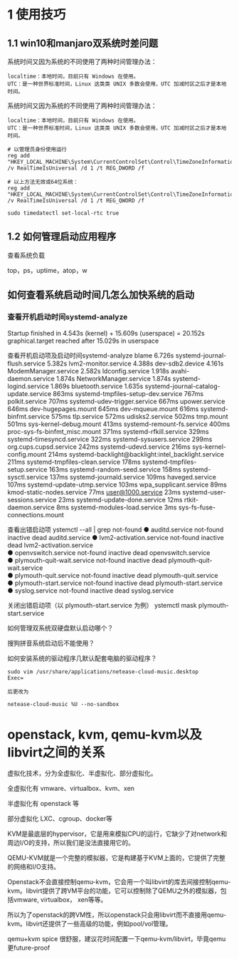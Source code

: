 # 1 使用技巧

## 1.1 win10和manjaro双系统时差问题
系统时间又因为系统的不同使用了两种时间管理办法：

    localtime：本地时间，目前只有 Windows 在使用。
    UTC：是一种世界标准时间，Linux 这类类 UNIX 多数会使用，UTC 加减时区之后才是本地时间。

系统时间又因为系统的不同使用了两种时间管理办法：

    localtime：本地时间，目前只有 Windows 在使用。
    UTC：是一种世界标准时间，Linux 这类类 UNIX 多数会使用，UTC 加减时区之后才是本地时间。

```
# 以管理员身份使用运行
reg add "HKEY_LOCAL_MACHINE\System\CurrentControlSet\Control\TimeZoneInformation" /v RealTimeIsUniversal /d 1 /t REG_DWORD /f

# 以上方法无效或64位系统：
reg add "HKEY_LOCAL_MACHINE\System\CurrentControlSet\Control\TimeZoneInformation" /v RealTimeIsUniversal /d 1 /t REG_QWORD /f

sudo timedatectl set-local-rtc true
```



## 1.2 如何管理启动应用程序 

查看系统负载

top，ps，uptime，atop，w





## 如何查看系统启动时间几怎么加快系统的启动

### 查看开机启动时间systemd-analyze 
Startup finished in 4.543s (kernel) + 15.609s (userspace) = 20.152s
graphical.target reached after 15.029s in userspace

查看开机启动项及启动时间systemd-analyze blame
          6.726s systemd-journal-flush.service
          5.382s lvm2-monitor.service
          4.388s dev-sdb2.device
          4.161s ModemManager.service
          2.582s ldconfig.service
          1.918s avahi-daemon.service
          1.874s NetworkManager.service
          1.874s systemd-logind.service
          1.869s bluetooth.service
          1.635s systemd-journal-catalog-update.service
           863ms systemd-tmpfiles-setup-dev.service
           767ms polkit.service
           707ms systemd-udev-trigger.service
           667ms upower.service
           646ms dev-hugepages.mount
           645ms dev-mqueue.mount
           616ms systemd-binfmt.service
           575ms tlp.service
           572ms udisks2.service
           502ms tmp.mount
           501ms sys-kernel-debug.mount
           413ms systemd-remount-fs.service
           400ms proc-sys-fs-binfmt_misc.mount
           371ms systemd-rfkill.service
           329ms systemd-timesyncd.service
           322ms systemd-sysusers.service
           299ms org.cups.cupsd.service
           242ms systemd-udevd.service
           216ms sys-kernel-config.mount
           214ms systemd-backlight@backlight:intel_backlight.service
           211ms systemd-tmpfiles-clean.service
           178ms systemd-tmpfiles-setup.service
           163ms systemd-random-seed.service
           158ms systemd-sysctl.service
           137ms systemd-journald.service
           109ms haveged.service
           107ms systemd-update-utmp.service
           103ms wpa_supplicant.service
            89ms kmod-static-nodes.service
            77ms user@1000.service
            23ms systemd-user-sessions.service
            23ms systemd-update-done.service
            12ms rtkit-daemon.service
             8ms systemd-modules-load.service
             3ms sys-fs-fuse-connections.mount

查看出错启动项
ystemctl --all | grep not-found
● auditd.service                                                                              not-found inactive   dead      auditd.service
● lvm2-activation.service                                                                     not-found inactive   dead      lvm2-activation.service                                                      
● openvswitch.service                                                                         not-found inactive   dead      openvswitch.service                                                          
● plymouth-quit-wait.service                                                                  not-found inactive   dead      plymouth-quit-wait.service                                                   
● plymouth-quit.service                                                                       not-found inactive   dead      plymouth-quit.service                                                        
● plymouth-start.service                                                                      not-found inactive   dead      plymouth-start.service                                                       
● syslog.service                                                                              not-found inactive   dead      syslog.service 

关闭出错启动项（以 plymouth-start.service 为例）
ystemctl mask plymouth-start.service


如何管理双系统双硬盘默认启动哪个？

搜狗拼音系统启动后不能使用？

如何安装系统的驱动程序几默认配套电脑的驱动程序？



```
sudo vim /usr/share/applications/netease-cloud-music.desktop
Exec=

后更改为

netease-cloud-music %U --no-sandbox
```

# openstack, kvm, qemu-kvm以及libvirt之间的关系

虚拟化技术，分为全虚拟化、半虚拟化、部分虚拟化。

全虚拟化有 vmware、virtualbox、kvm、xen

半虚拟化有 openstack  等

部分虚拟化 LXC、cgroup、docker等



KVM是最底层的hypervisor，它是用来模拟CPU的运行，它缺少了对network和周边I/O的支持，所以我们是没法直接用它的。

QEMU-KVM就是一个完整的模拟器，它是构建基于KVM上面的，它提供了完整的网络和I/O支持。

Openstack不会直接控制qemu-kvm，它会用一个叫libvirt的库去间接控制qemu-kvm。libvirt提供了跨VM平台的功能，它可以控制除了QEMU之外的模拟器，包括vmware, virtualbox， xen等等。

所以为了openstack的跨VM性，所以openstack只会用libvirt而不直接用qemu-kvm。libvirt还提供了一些高级的功能，例如pool/vol管理。



qemu+kvm spice 很舒服，建议花时间配置一下qemu-kvm/libvirt，毕竟qemu更future-proof